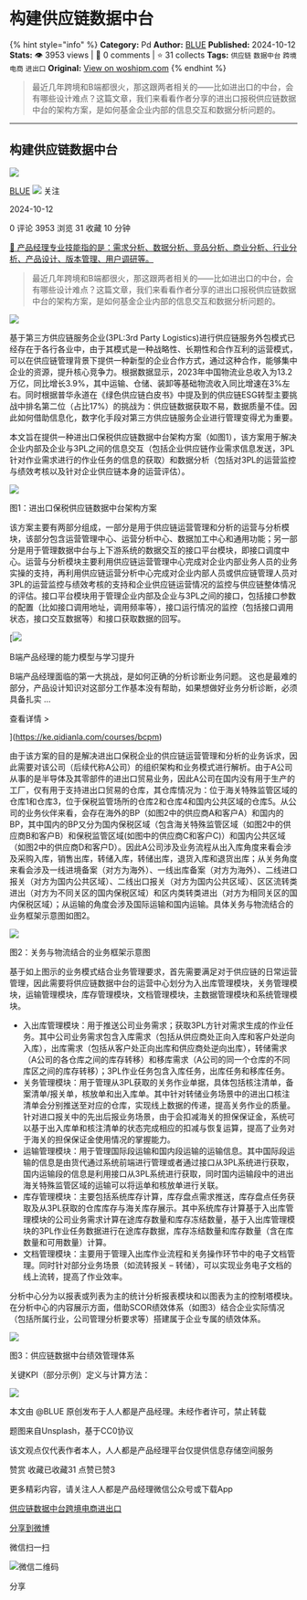 # 构建供应链数据中台
{% hint style="info" %}
**Category:** Pd
**Author:** [BLUE](https://www.woshipm.com/u/1601956)
**Published:** 2024-10-12  
**Stats:** 👁️ 3953 views | 💬 0 comments | ⭐ 31 collects
**Tags:** `供应链` `数据中台` `跨境电商` `进出口`
**Original:** [View on woshipm.com](https://www.woshipm.com/pd/6124702.html)
{% endhint %}
> 最近几年跨境和B端都很火，那这跟两者相关的——比如进出口的中台，会有哪些设计难点？这篇文章，我们来看看作者分享的进出口报税供应链数据中台的架构方案，是如何基金企业内部的信息交互和数据分析问题的。

---

## 构建供应链数据中台

[![](https://static.woshipm.com/view/woshipm_api_def_20241010173436_2474.jpeg?imageView2/1/w/72/h/72/q/100)](https://www.woshipm.com/u/1601956)

[BLUE](https://www.woshipm.com/u/1601956) ![](https://static.woshipm.com/tag/1101_1@2x.png) 关注

2024-10-12

0 评论 3953 浏览 31 收藏 10 分钟

[🔗 产品经理专业技能指的是：需求分析、数据分析、竞品分析、商业分析、行业分析、产品设计、版本管理、用户调研等。](https://ke.qidianla.com/courses/90pm)

> 最近几年跨境和B端都很火，那这跟两者相关的——比如进出口的中台，会有哪些设计难点？这篇文章，我们来看看作者分享的进出口报税供应链数据中台的架构方案，是如何基金企业内部的信息交互和数据分析问题的。

![](https://image.woshipm.com/2023/04/13/a164326a-d9e9-11ed-889f-00163e0b5ff3.jpg)

基于第三方供应链服务企业(3PL:3rd Party Logistics)进行供应链服务外包模式已经存在于各行各业中，由于其模式是一种战略性、长期性和合作互利的运营模式，可以在供应链管理背景下提供一种新型的企业合作方式，通过这种合作，能够集中企业的资源，提升核心竞争力。根据数据显示，2023年中国物流业总收入为13.2万亿，同比增长3.9%，其中运输、仓储、装卸等基础物流收入同比增速在3%左右。同时根据普华永道在《绿色供应链白皮书》中提及到的供应链ESG转型主要挑战中排名第二位（占比17%）的挑战为：供应链数据获取不易，数据质量不佳。因此如何借助信息化，数字化手段对第三方供应链服务企业进行管理变得尤为重要。

本文旨在提供一种进出口保税供应链数据中台架构方案（如图1），该方案用于解决企业内部及企业与3PL之间的信息交互（包括企业供应链作业需求信息发送，3PL针对作业需求进行的作业任务的信息的获取）和数据分析（包括对3PL的运营监控与绩效考核以及针对企业供应链本身的运营评估）。

![](https://image.woshipm.com/2024/10/10/963dbad2-86ea-11ef-abf0-00163e0b5ff3.png)

图1：进出口保税供应链数据中台架构方案

该方案主要有两部分组成，一部分是用于供应链运营管理和分析的运营与分析模块，该部分包含运营管理中心、运营分析中心、数据加工中心和通用功能；另一部分是用于管理数据中台与上下游系统的数据交互的接口平台模块，即接口调度中心。运营与分析模块主要利用供应链运营管理中心完成对企业内部业务人员的业务实操的支持，再利用供应链运营分析中心完成对企业内部人员或供应链管理人员对3PL的运营监控与绩效考核的支持和企业供应链运营情况的监控与供应链整体情况的评估。接口平台模块用于管理企业内部及企业与3PL之间的接口，包括接口参数的配置（比如接口调用地址，调用频率等），接口运行情况的监控（包括接口调用状态，接口交互数据等）和接口获取数据的回写。

[![](https://image.woshipm.com/2023/08/02/1554eea8-30e3-11ee-88e7-00163e0b5ff3.png)

B端产品经理的能力模型与学习提升

B端产品经理面临的第一大挑战，是如何正确的分析诊断业务问题。 这也是最难的部分，产品设计知识对这部分工作基本没有帮助，如果想做好业务分析诊断，必须具备扎实 ...

查看详情 >

](https://ke.qidianla.com/courses/bcpm)

由于该方案的目的是解决进出口保税企业的供应链运营管理和分析的业务诉求，因此需要对该公司（后续代称A公司）的组织架构和业务模式进行解析。由于A公司从事的是半导体及其零部件的进出口贸易业务，因此A公司在国内没有用于生产的工厂，仅有用于支持进出口贸易的仓库，其仓库情况为：位于海关特殊监管区域的仓库1和仓库3，位于保税监管场所的仓库2和仓库4和国内公共区域的仓库5。从公司的业务伙伴来看，会存在海外的BP（如图2中的供应商A和客户A）和国内的BP，其中国内的BP又分为国内保税区域（包含海关特殊监管区域（如图2中的供应商B和客户B）和保税监管区域(如图中的供应商C和客户C)）和国内公共区域（如图2中的供应商D和客户D）。因此A公司涉及业务流程从出入库角度来看会涉及采购入库，销售出库，转储入库，转储出库，退货入库和退货出库；从关务角度来看会涉及一线进境备案（对方为海外）、一线出库备案（对方为海外）、二线进口报关（对方为国内公共区域）、二线出口报关（对方为国内公共区域）、区区流转类进出（对方为不同关区的国内保税区域）和区内类转类进出（对方为相同关区的国内保税区域）；从运输的角度会涉及国际运输和国内运输。具体关务与物流结合的业务框架示意图如图2。

![](https://image.woshipm.com/2024/10/10/9f2f2ea0-86ea-11ef-9e12-00163e0b5ff3.png)

图2：关务与物流结合的业务框架示意图

基于如上图示的业务模式结合业务管理要求，首先需要满足对于供应链的日常运营管理，因此需要将供应链数据中台的运营中心划分为入出库管理模块，关务管理模块，运输管理模块，库存管理模块，文档管理模块，主数据管理模块和系统管理模块。

*   入出库管理模块：用于推送公司业务需求；获取3PL方针对需求生成的作业任务。其中公司业务需求包含入库需求（包括从供应商处正向入库和客户处逆向入库），出库需求（包括从客户处正向出库和供应商处逆向出库），转储需求（A公司的各仓库之间的库存转移）和移库需求（A公司的同一个仓库的不同库区之间的库存转移）；3PL作业任务包含入库任务，出库任务和移库任务。
*   关务管理模块：用于管理从3PL获取的关务作业单据，具体包括核注清单，备案清单/报关单，核放单和出入库单。其中针对转储业务场景中的进出口核注清单会分别推送至对应的仓库，实现线上数据的传递，提高关务作业的质量。针对进口报关中的先出后报业务场景，由于会扣减海关的担保保证金，系统可以基于出入库单和核注清单的状态完成相应的扣减与恢复运算，提高了业务对于海关的担保保证金使用情况的掌握能力。
*   运输管理模块：用于管理国际段运输和国内段运输的运输信息。其中国际段运输的信息是由货代通过系统前端进行管理或者通过接口从3PL系统进行获取，国内运输段的信息是利用接口从3PL系统进行获取，同时国内运输段中的进出海关特殊监管区域的运输可以将运单和核放单进行关联。
*   库存管理模块：主要包括系统库存计算，库存盘点需求推送，库存盘点任务获取及从3PL获取的仓库库存与海关库存展示。其中系统库存计算基于入出库管理模块的公司业务需求计算在途库存数量和库存冻结数量，基于入出库管理模块的3PL作业任务数据进行在途库存数据，库存冻结数量和库存数量（含在库数量和可用数量）计算。
*   文档管理模块：主要用于管理入出库作业流程和关务操作环节中的电子文档管理。同时针对部分业务场景（如流转报关 – 转储），可以实现业务电子文档的线上流转，提高了作业效率。

分析中心分为以报表或列表为主的统计分析报表模块和以图表为主的控制塔模块。在分析中心的内容展示方面，借助SCOR绩效体系（如图3）结合企业实际情况（包括所属行业，公司管理分析要求等）搭建属于企业专属的绩效体系。

![](https://image.woshipm.com/2024/10/10/a648b206-86ea-11ef-baf4-00163e0b5ff3.png)

图3：供应链数据中台绩效管理体系

关键KPI（部分示例）定义与计算方法：

![](https://image.woshipm.com/2024/10/11/1ca05dba-877b-11ef-abf0-00163e0b5ff3.png)

本文由 @BLUE 原创发布于人人都是产品经理。未经作者许可，禁止转载

题图来自Unsplash，基于CC0协议

该文观点仅代表作者本人，人人都是产品经理平台仅提供信息存储空间服务

赞赏 收藏已收藏31 点赞已赞3

更多精彩内容，请关注人人都是产品经理微信公众号或下载App

[供应链](https://www.woshipm.com/tag/%e4%be%9b%e5%ba%94%e9%93%be)[数据中台](https://www.woshipm.com/tag/%e6%95%b0%e6%8d%ae%e4%b8%ad%e5%8f%b0)[跨境电商](https://www.woshipm.com/tag/%e8%b7%a8%e5%a2%83%e7%94%b5%e5%95%86)[进出口](https://www.woshipm.com/tag/%e8%bf%9b%e5%87%ba%e5%8f%a3)

[分享到微博](https://service.weibo.com/share/share.php?appkey=2775287854&title=构建供应链数据中台&url=https://www.woshipm.com/pd/6124702.html&pic=https://image.woshipm.com/2023/04/13/a164326a-d9e9-11ed-889f-00163e0b5ff3.jpg)

微信扫一扫

![微信二维码](https://api.pwmqr.com/qrcode/create/?url=https://www.woshipm.com/pd/6124702.html)

分享